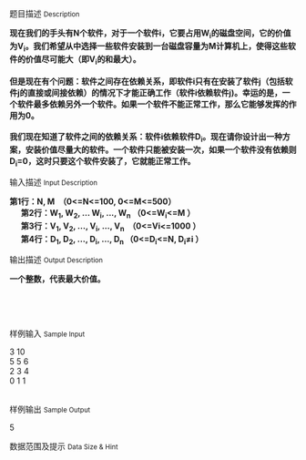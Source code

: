 <div class="panel panel-default">
<div class="area-title">
<span>
题目描述
<small>Description</small>
</span></div>
<div class="panel-body">

<p><strong><span>现在我们的手头有</span><span>N</span><span>个软件，对于一个软件</span><span>i</span><span>，它要占用</span><span>W<sub>i</sub></span><span>的磁盘空间，它的价值为</span><span>V<sub>i</sub></span><span>。我们希望从中选择一些软件安装到一台磁盘容量为</span><span>M</span><span>计算机上，使得这些软件的价值尽可能大（即</span><span>V<sub>i</sub></span><span>的和最大）。</span><span><br><br></span><span>但是现在有个问题：软件之间存在依赖关系，即软件</span><span>i</span><span>只有在安装了软件</span><span>j</span><span>（包括软件</span><span>j</span><span>的直接或间接依赖）的情况下才能正确工作（软件</span><span>i</span><span>依赖软件</span><span>j)</span><span>。幸运的是，一个软件最多依赖另外一个软件。如果一个软件不能正常工作，那么它能够发挥的作用为</span><span>0</span><span>。</span><span><br><br></span><span>我们现在知道了软件之间的依赖关系：软件</span><span>i</span><span>依赖软件</span><span>D<sub>i</sub></span><span>。现在请你设计出一种方案，安装价值尽量大的软件。一个软件只能被安装一次，如果一个软件没有依赖则</span><span>D<sub>i</sub>=0</span><span>，这时只要这个软件安装了，它就能正常工作。</span><span><br></span></strong></p>

</div>
</div>

<div class="panel panel-default">
<div class="area-title">
<span>
输入描述
<small>Input Description</small>
</span></div>
<div class="panel-body">
<p><strong><span>第</span><span>1</span><span>行：</span><span>N, M</span><span> </span><span><span> </span></span><span>（</span><span>0&lt;=N&lt;=100, 0&lt;=M&lt;=500</span><span>）</span><span><br></span><span><span>      </span></span><span>第</span><span>2</span><span>行：</span><span>W<sub>1</sub>, W<sub>2</sub>, ... W<sub>i</sub>, ..., W<sub>n</sub> </span><span>（</span><span>0&lt;=W<sub>i</sub>&lt;=M</span><span> </span><span>）</span><span><br></span><span><span>      </span></span><span>第</span><span>3</span><span>行：</span><span>V<sub>1</sub>, V<sub>2</sub>, ..., V<sub>i</sub>, ..., V<sub>n</sub> </span><span><span> </span></span><span>（</span><span>0&lt;=Vi&lt;=1000</span><span> </span><span>）</span><span><br></span><span><span>      </span></span><span>第</span><span>4</span><span>行：</span><span>D<sub>1</sub>, D<sub>2</sub>, ..., D<sub>i</sub>, ..., D<sub>n</sub></span><sub><span> </span></sub><span>（</span><span>0&lt;=D<sub>i</sub>&lt;=N, D<sub>i</sub>≠i</span><span> </span><span>）</span><span><br></span></strong></p>

</div>
</div>
<div  class="panel panel-default">
<div class="area-title">
<span>
输出描述
<small>Output Description</small>
</span></div>
<div class="panel-body">

<p><strong><strong>一个整数，代表最大价值。</strong></strong></p>
<div><strong><strong><br /></strong></strong></div>
<p>&nbsp;</p>

</div>
</div>


<div class="panel panel-default">
<div class="area-title">
<span>
样例输入
<small>Sample Input</small>
</span></div>
<div class="panel-body">
<p><span>3 10<br> 5 5 6<br> 2 3 4<br> 0 1 1 </span></p>
<div><span><br></span></div>

</div>
</div>

<div class="panel panel-default">
<div class="area-title">
<span>
样例输出
<small>Sample Output</small>
</span></div>
<div class="panel-body">
<p><span>5</span></p>

</div>
</div>

<div class="panel panel-default">
<div class="area-title">
<span>
数据范围及提示
<small>Data Size & Hint</small>
</span></div>
<div class="panel-body">

</div>
</div>
